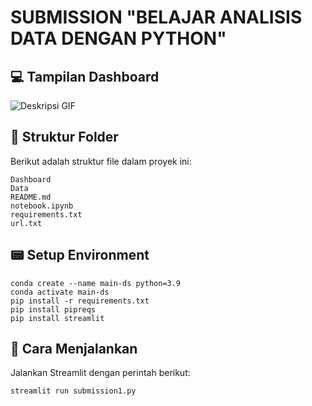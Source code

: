 # SUBMISSION "BELAJAR ANALISIS DATA DENGAN PYTHON"

## 💻 Tampilan Dashboard
![Deskripsi GIF](https://raw.githubusercontent.com/tianiayu/Hasil-Submission-1/d4f9ea5/PATH/TO/ScreenRecording2025-03-08060621-ezgif.com-video-to-gif-converter.gif)

## 📂 Struktur Folder
Berikut adalah struktur file dalam proyek ini:
```
Dashboard
Data
README.md
notebook.ipynb
requirements.txt
url.txt
```

## 📟 Setup Environment
```
conda create --name main-ds python=3.9
conda activate main-ds
pip install -r requirements.txt
pip install pipreqs
pip install streamlit
```

## 🚀 Cara Menjalankan
Jalankan Streamlit dengan perintah berikut:
```
streamlit run submission1.py
```
